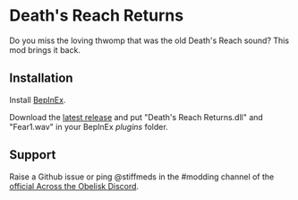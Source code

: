 # Death's Reach Returns

Do you miss the loving thwomp that was the old Death's Reach sound? This mod brings it back.

## Installation

Install [BepInEx](https://across-the-obelisk.thunderstore.io/package/BepInEx/BepInExPack_AcrossTheObelisk/).

Download the [latest release](https://github.com/stiffmeds/Deaths-Reach-Returns) and put "Death's Reach Returns.dll" and "Fear1.wav" in your BepInEx _plugins_ folder.

## Support

Raise a Github issue or ping @stiffmeds in the #modding channel of the [official Across the Obelisk Discord](https://discord.gg/across-the-obelisk-679706811108163701).